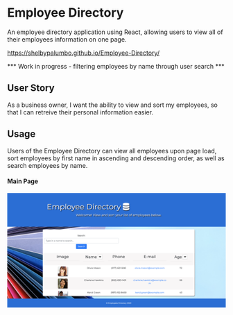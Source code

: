 # Employee Directory
An employee directory application using React, allowing users to view all of their employees information on one page. 
<br>

https://shelbypalumbo.github.io/Employee-Directory/

*** Work in progress - filtering employees by name through user search ***

## User Story
As a business owner, I want the ability to view and sort my employees, so that I can retreive their personal information easier.

## Usage
Users of the Employee Directory can view all employees upon page load, sort employees by first name in ascending and descending order, as well as search employees by name.

#### Main Page
![Main View](./public/reademeImg/interface.png)
